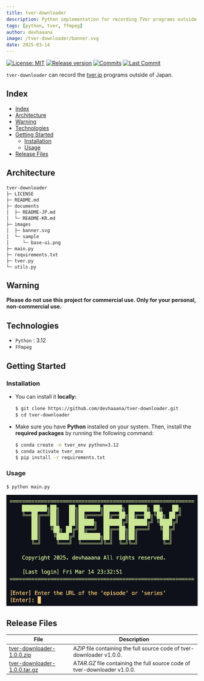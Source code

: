 ```yaml
---
title: tver-downloader
description: Python implementation for recording TVer programs outside of Japan.
tags: [python, tver, ffmpeg]
author: devhaaana
image: /tver-downloader/banner.svg
date: 2025-03-14
---
```

[![License: MIT](https://img.shields.io/badge/License-MIT-yellow.svg?style=for-the-badge)](LICENSE "License")
[![Release version](https://img.shields.io/github/release/devhaaana/tver-downloader.svg?label=Download&style=for-the-badge)](#release-files "Release Files")
[![Commits](https://img.shields.io/github/commit-activity/y/devhaaana/tver-downloader.svg?label=commits&style=for-the-badge)](https://github.com/devhaaana/tver-downloader/commits "Commit History")
[![Last Commit](https://img.shields.io/github/last-commit/devhaaana/tver-downloader.svg?label=&style=for-the-badge&display_timestamp=committer)](https://github.com/devhaaana/tver-downloader/pulse/monthly "Last Commit")

`tver-downloader` can record the [tver.jp](https://tver.jp/) programs outside of Japan.

## Index

- [Index](#index)
- [Architecture](#architecture)
- [Warning](#warning)
- [Technologies](#technologies)
- [Getting Started](#getting-started)
  - [Installation](#installation)
  - [Usage](#usage)
- [Release Files](#release-files)

## Architecture

```
tver-downloader
├─ LICENSE
├─ README.md
├─ documents
│  ├─ README-JP.md
│  └─ README-KR.md
├─ images
│  ├─ banner.svg
│  └─ sample
│     └─ base-ui.png
├─ main.py
├─ requirements.txt
├─ tver.py
└─ utils.py
```

## Warning

**Please do not use this project for commercial use. Only for your personal, non-commercial use.**

## Technologies

- `Python` : 3.12
- `FFmpeg`

## Getting Started

### Installation

- You can install it **locally:**

  ```bash
  $ git clone https://github.com/devhaaana/tver-downloader.git
  $ cd tver-downloader
  ```
- Make sure you have **Python** installed on your system. Then, install the **required packages** by running the following command:

  ```bash
  $ conda create -n tver_env python=3.12
  $ conda activate tver_env
  $ pip install -r requirements.txt
  ```

### Usage

```bash
$ python main.py
```

![base-ui](../assets/images/archives/tver-downloader/base-ui.png)

## Release Files

| File                                                                                                      | Description                                                                 |
| --------------------------------------------------------------------------------------------------------- | --------------------------------------------------------------------------- |
| [tver-downloader-1.0.0.zip](https://github.com/devhaaana/tver-downloader/archive/refs/tags/v1.0.0.zip)       | A*ZIP* file containing the full source code of tver-downloader v1.0.0.    |
| [tver-downloader-1.0.0.tar.gz](https://github.com/devhaaana/tver-downloader/archive/refs/tags/v1.0.0.tar.gz) | A*TAR.GZ* file containing the full source code of tver-downloader v1.0.0. |

<br />
